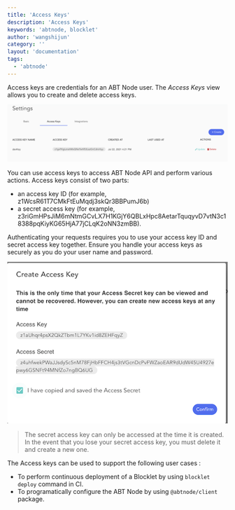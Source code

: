```yaml
---
title: 'Access Keys'
description: 'Access Keys'
keywords: 'abtnode, blocklet'
author: 'wangshijun'
category: ''
layout: 'documentation'
tags:
  - 'abtnode'
---
```


Access keys are credentials for an ABT Node user. The *Access Keys* view allows you to create and delete access keys.

 ![](./images/node-settings-accesskeys-en.png)

You can use access keys to access ABT Node API and perform various actions. Access keys consist of two parts:
- an access key ID (for example, z1WcsR61T7CMkFtEuMqdj3skQr3BBPumJ6b)
- a secret access key (for example, z3riGmHPsJiM6mNtmGCvLX7H1KGjY6QBLxHpc8AetarTquqyvD7vtN3c18388pqKiyKG65HjA77jCLqK2oNN3zmBB).

Authenticating your requests requires you to use your access key ID and secret access key together. Ensure you handle your access keys as securely as you do your user name and password.

 ![](./images/node-settings-secret-en.png)

> The secret access key can only be accessed at the time it is created. In the event that you lose your secret access key, you must delete it and create a new one.

The Access keys can be used to support the following user cases :
- To perform continuous deployment of a Blocklet by using `blocklet deploy` command in CI.
- To programatically configure the ABT Node by using `@abtnode/client` package.
